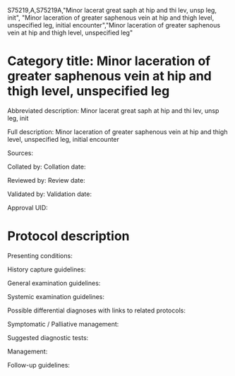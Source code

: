 S75219,A,S75219A,"Minor lacerat great saph at hip and thi lev, unsp leg, init", "Minor laceration of greater saphenous vein at hip and thigh level, unspecified leg, initial encounter","Minor laceration of greater saphenous vein at hip and thigh level, unspecified leg"
# Category title: Minor laceration of greater saphenous vein at hip and thigh level, unspecified leg

Abbreviated description: Minor lacerat great saph at hip and thi lev, unsp leg, init

Full description: Minor laceration of greater saphenous vein at hip and thigh level, unspecified leg, initial encounter

Sources:

Collated by:
Collation date:

Reviewed by:
Review date:

Validated by:
Validation date:

Approval UID:

# Protocol description

Presenting conditions:

History capture guidelines:

General examination guidelines:

Systemic examination guidelines:

Possible differential diagnoses with links to related protocols:

Symptomatic / Palliative management:

Suggested diagnostic tests:

Management:

Follow-up guidelines:
